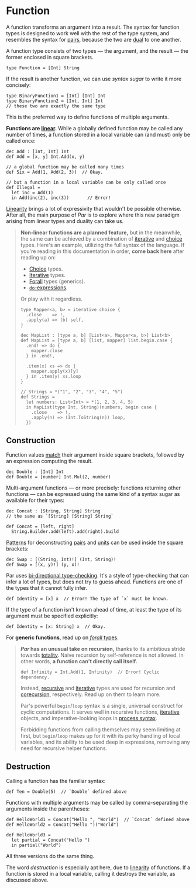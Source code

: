 # Function

A function transforms an argument into a result. The syntax for function types is designed to work well
with the rest of the type system, and resembles the syntax for [pairs](./pair.md), because the two are
[dual](TODO) to one another.

A function type consists of two types — the argument, and the result — the former enclosed in square
brackets.

```par
type Function = [Int] String
```

If the result is another function, we can use _syntax sugar_ to write it more concisely:

```par
type BinaryFunction1 = [Int] [Int] Int
type BinaryFunction2 = [Int, Int] Int
// these two are exactly the same type
```

This is the preferred way to define functions of multiple arguments.

**Functions are [linear](TODO).** While a globally defined function may be called any number of times,
a function stored in a local variable can (and must) only be called once:

```par
dec Add : [Int, Int] Int
def Add = [x, y] Int.Add(x, y)

// a global function may be called many times
def Six = Add(1, Add(2, 3))  // Okay.

// but a function in a local variable can be only called once
def Illegal =
  let inc = Add(1)
  in Add(inc(2), inc(3))       // Error!
```

[Linearity](TODO) brings a lot of expressivity that wouldn't be possible otherwise. After all, the main
purpose of _Par_ is to explore where this new paradigm arising from linear types and duality can take us.

> **Non-linear functions are a planned feature,** but in the meanwhile, the same can be achieved by a
> combination of [iterative](./iterative.md) and [choice](./choice.md) types. Here's an example, utilizing
> the full syntax of the language. If you're reading in this documentation in order, **come back here** after
> reading up on:
> - [Choice](./choice.md) types.
> - [Iterative](./iterative.md) types.
> - [Forall](./forall.md) types (generics).
> - [`do`-expressions](TODO).
> 
> Or play with it regardless.
> 
> ```par
> type Mapper<a, b> = iterative choice {
>   .close    => !,
>   .apply(a) => (b) self,
> }
> 
> dec MapList : [type a, b] [List<a>, Mapper<a, b>] List<b>
> def MapList = [type a, b] [list, mapper] list.begin.case {
>   .end! => do {
>     mapper.close
>   } in .end!,
> 
>   .item(x) xs => do {
>     mapper.apply(x)[y]
>   } in .item(y) xs.loop
> }
> 
> // Strings = *("1", "2", "3", "4", "5")
> def Strings =
>   let numbers: List<Int> = *(1, 2, 3, 4, 5)
>   in MapList(type Int, String)(numbers, begin case {
>     .close    => !,
>     .apply(n) => (Int.ToString(n)) loop,
>   })
> ```

## Construction

Function values [match](TODO) their argument inside square brackets, followed by an expression computing
the result.

```par
dec Double : [Int] Int
def Double = [number] Int.Mul(2, number)
```

Multi-argument functions — or more precisely: functions returning other functions — can be expressed
using the same kind of a syntax sugar as available for their types:

```par
dec Concat : [String, String] String
// the same as `[String] [String] String`

def Concat = [left, right]
  String.Builder.add(left).add(right).build
```

[Patterns](TODO) for deconstructing [pairs](./pair.md) and [units](./unit.md) can be used inside the
square brackets:

```par
dec Swap : [(String, Int)!] (Int, String)!
def Swap = [(x, y)!] (y, x)!
```

Par uses [bi-directional type-checking](https://arxiv.org/abs/1908.05839). It's a style of type-checking
that can infer a lot of types, but does not try to guess ahead. Functions are one of the types that it
cannot fully infer.

```par
def Identity = [x] x  // Error! The type of `x` must be known.
```

If the type of a function isn't known ahead of time, at least the type of its argument must be specified
explicitly:

```par
def Identity = [x: String] x  // Okay.
```

For **generic functions**, read up on [_forall_ types](./forall.md).

> **_Par_ has an unusual take on recursion,** thanks to its ambitious stride towards [totality](TODO).
> Naive recursion by self-reference is not allowed. In other words,
> **a function can't directly call itself.**
> 
> ```par
> def Infinity = Int.Add(1, Infinity)  // Error! Cyclic dependency.
> ```
> 
> Instead, [recursive](./recursive.md) and [iterative](./iterative.md) types are used for recursion
> and [corecursion](https://en.wikipedia.org/wiki/Corecursion), respectively. Read up on them to learn
> more.
> 
> Par's powerful `begin`/`loop` syntax is a single, universal construct for cyclic computations.
> It serves well in recursive functions, [iterative](./iterative.md) objects, and imperative-looking loops
> in [process syntax](../processes.md).
> 
> Forbidding functions from calling themselves may seem limiting at first, but `begin`/`loop` makes up
> for it with its perky handling of local variables, and its ability to be used deep in expressions,
> removing any need for recursive helper functions.

## Destruction

Calling a function has the familiar syntax:

```par
def Ten = Double(5)  // `Double` defined above
```

Functions with multiple arguments may be called by comma-separating the arguments inside
the parentheses:

```par
def HelloWorld1 = Concat("Hello ", "World")  // `Concat` defined above
def HelloWorld2 = Concat("Hello ")("World")

def HelloWorld3 =
  let partial = Concat("Hello ")
  in partial("World")
```

All three versions do the same thing.

The word _destruction_ is especially apt here, due to [linearity](TODO) of functions. If a function
is stored in a local variable, calling it destroys the variable, as discussed above.
